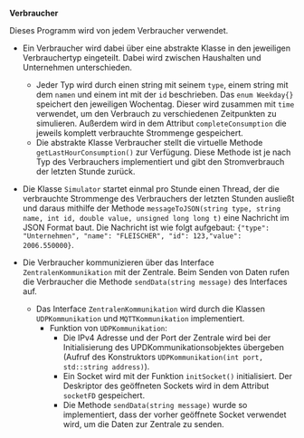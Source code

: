 **Verbraucher**

Dieses Programm wird von jedem Verbraucher verwendet.

- Ein Verbraucher wird dabei über eine abstrakte Klasse in den jeweiligen Verbrauchertyp eingeteilt. Dabei wird zwischen
  Haushalten und Unternehmen unterschieden.
    - Jeder Typ wird durch einen string mit seinem `type`, einem string mit dem `namen` und einem int mit der `id`
      beschrieben. Das `enum Weekday{}` speichert den jeweiligen Wochentag. Dieser wird zusammen mit `time` verwendet, 
      um den Verbrauch zu verschiedenen Zeitpunkten zu simulieren. Außerdem wird in dem Attribut `completeConsumption` 
      die jeweils komplett verbrauchte Strommenge gespeichert.
    - Die abstrakte Klasse Verbraucher stellt die virtuelle Methode `getLastHourConsumption()` zur Verfügung. 
      Diese Methode ist je nach Typ des Verbrauchers implementiert und gibt den Stromverbrauch der letzten Stunde 
      zurück.

- Die Klasse `Simulator` startet einmal pro Stunde einen Thread, der die verbrauchte Strommenge des Verbrauchers der
  letzten Stunden ausließt und daraus mithilfe der Methode
  `messageToJSON(string type, string name, int id, double value, unsigned long long t)` eine Nachricht im JSON Format
  baut. Die Nachricht ist wie folgt aufgebaut:
  `{"type": "Unternehmen", "name": "FLEISCHER", "id": 123,"value": 2006.550000}`.

- Die Verbraucher kommunizieren über das Interface `ZentralenKommunikation` mit der Zentrale. Beim Senden von Daten 
  rufen die Verbraucher die Methode `sendData(string message)` des Interfaces auf.
    - Das Interface `ZentralenKommunikation` wird durch die Klassen `UDPKommunikation` und `MQTTKommunikation`
      implementiert.
        - Funktion von `UDPKommunikation`:
            - Die IPv4 Adresse und der Port der Zentrale wird bei der Initialisierung des UPDKommunikationsobjektes
              übergeben (Aufruf des Konstruktors `UDPKommunikation(int port, std::string address)`).
            - Ein Socket wird mit der Funktion `initSocket()` initialisiert. Der Deskriptor des geöffneten Sockets
              wird in dem Attribut `socketFD` gespeichert.
            - Die Methode `sendData(string message)` wurde so implementiert, dass der vorher geöffnete Socket verwendet
              wird, um die Daten zur Zentrale zu senden.
